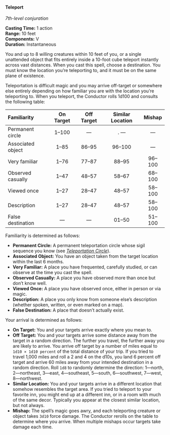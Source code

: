 #### Teleport
<!-- markdownlint-disable link-image-reference-definitions -->
[_metadata_:spell_name]:- "Teleport"
[_metadata_:spell_level]:- "7"
[_metadata_:spell_school]:- "conjuration"
[_metadata_:ritual]:- "false"
[_metadata_:casting_time_amount]:- "1"
[_metadata_:casting_time_unit]:- "action"
[_metadata_:range]:- "10 feet"
[_metadata_:target]:- "you and up to 8 willing creatures within 10 feet of you, or a single unattended object that fits entirely inside a 10-foot cube"
[_metadata_:components_verbal]:- "true"
[_metadata_:components_somatic]:- "false"
[_metadata_:components_material]:- "false"
[_metadata_:duration]:- "Instantaneous"
[_metadata_:concentration]:- "false"
[_metadata_:damage_formula]:- "special"
[_metadata_:damage_type]:- "force"
[_metadata_:compared_to_wotc_srd_5.1]:- "mechanics_same_wording_different"
[_metadata_:compared_to_a5e_srd]:- "mechanics_same_wording_different"
<!-- markdownlint-disable-next-line no-emphasis-as-heading -->
_7th-level conjuration_

**Casting Time:** 1 action \
**Range:** 10 feet \
**Components:** V \
**Duration:** Instantaneous

You and up to 8 willing creatures within 10 feet of you, or a single unattended object that fits entirely inside a 10-foot cube teleport instantly across vast distances.
When you cast this spell, choose a destination.
You must know the location you’re teleporting to, and it must be on the same plane of existence.

Teleportation is difficult magic and you may arrive off-target or somewhere else entirely depending on how familiar you are with the location you’re teleporting to.
When you teleport, the Conductor rolls 1d100 and consults the following table:

| Familiarity       | On Target | Off Target | Similar Location | Mishap |
|:------------------|:---------:|:----------:|:----------------:|:------:|
| Permanent circle  |   1–100   |      —     |.        —        |    —   |
| Associated object |   1–85    |    86–95   |       96–100     |    —   |
| Very familiar     |   1–76    |    77–87   |       88–95      | 96–100 |
| Observed casually |   1–47    |    48–57   |       58–67      | 68–100 |
| Viewed once       |   1–27    |    28–47   |       48–57      | 58–100 |
| Description       |   1–27    |    28–47   |       48–57      | 58–100 |
| False destination |    —      |      —     |       01–50      | 51–100 |

Familiarity is determined as follows:

- **Permanent Circle:**
  A permanent teleportation circle whose sigil sequence you know (see _[<span class="spell">Teleportation Circle</span>](#Teleportation_Circle_teleportation_circle)_).
- **Associated Object:**
  You have an object taken from the target location within the last 6 months.
- **Very Familiar:**
  A place you have frequented, carefully studied, or can observe at the time you cast the spell.
- **Observed Casually:**
  A place you have observed more than once but don’t know well.
- **Viewed Once:**
  A place you have observed once, either in person or via magic.
- **Description:**
  A place you only know from someone else’s description (whether spoken, written, or even marked on a map).
- **False Destination:**
  A place that doesn’t actually exist.

Your arrival is determined as follows:

- **On Target:**
  You and your targets arrive exactly where you mean to.
- **Off Target:**
  You and your targets arrive some distance away from the target in a random direction.
  The further you travel, the further away you are likely to arrive.
  You arrive off target by a number of miles equal to `1d10 × 1d10 percent` of the total distance of your trip.
  If you tried to travel 1,000 miles and roll a 2 and 4 on the d10s, you land 6 percent off target and arrive 60 miles away from your intended destination in a random direction.
  Roll `1d8` to randomly determine the direction: 1—north, 2—northeast, 3—east, 4—southeast, 5—south, 6—southwest, 7—west, 8—northwest.
- **Similar Location:**
  You and your targets arrive in a different location that somehow resembles the target area.
  If you tried to teleport to your favorite inn, you might end up at a different inn, or in a room with much of the same decor.
  Typically you appear at the closest similar location, but not always.
- **Mishap:**
  The spell’s magic goes awry, and each teleporting creature or object takes `3d10` force damage.
  The Conductor rerolls on the table to determine where you arrive.
  When multiple mishaps occur targets take damage each time.
